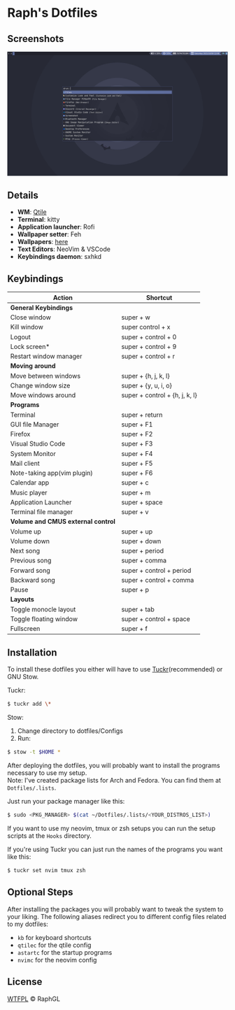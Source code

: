 # Raph's Dotfiles

## Screenshots

![screenshot1](screenshot1.png)

## Details

- **WM**: [Qtile](http://www.qtile.org/)
- **Terminal**: kitty
- **Application launcher**: Rofi
- **Wallpaper setter**: Feh
- **Wallpapers**: [here](./wallpapers/Pictures/Wallpapers/)
- **Text Editors**: NeoVim & VSCode
- **Keybindings daemon**: sxhkd

## Keybindings

| Action                               | Shortcut                       |
| ------------------------------------ | ------------------------------ |
| **General Keybindings**              |                                |
| Close window                         | super + w                      |
| Kill window                          | super control + x              |
| Logout                               | super + control + 0            |
| Lock screen\*                        | super + control + 9            |
| Restart window manager               | super + control + r            |
| **Moving around**                    |                                |
| Move between windows                 | super + {h, j, k, l}           |
| Change window size                   | super + {y, u, i, o}           |
| Move windows around                  | super + control + {h, j, k, l} |
| **Programs**                         |                                |
| Terminal                             | super + return                 |
| GUI file Manager                     | super + F1                     |
| Firefox                              | super + F2                     |
| Visual Studio Code                   | super + F3                     |
| System Monitor                       | super + F4                     |
| Mail client                          | super + F5                     |
| Note-taking app(vim plugin)          | super + F6                     |
| Calendar app                         | super + c                      |
| Music player                         | super + m                      |
| Application Launcher                 | super + space                  |
| Terminal file manager                | super + v                      |
| **Volume and CMUS external control** |                                |
| Volume up                            | super + up                     |
| Volume down                          | super + down                   |
| Next song                            | super + period                 |
| Previous song                        | super + comma                  |
| Forward song                         | super + control + period       |
| Backward song                        | super + control + comma        |
| Pause                                | super + p                      |
| **Layouts**                          |                                |
| Toggle monocle layout                | super + tab                    |
| Toggle floating window               | super + control + space        |
| Fullscreen                           | super + f                      |

## Installation

To install these dotfiles you either will have to use [Tuckr](https://github.com/RaphGL/Tuckr)(recommended) or GNU Stow.

Tuckr:

```sh
$ tuckr add \*
```

Stow:

1. Change directory to dotfiles/Configs
2. Run:

```sh
$ stow -t $HOME *
```

After deploying the dotfiles, you will probably want to install the programs necessary to use my setup.  
Note: I've created package lists for Arch and Fedora. You can find them at `Dotfiles/.lists`.

Just run your package manager like this:

```sh
$ sudo <PKG_MANAGER> $(cat ~/Dotfiles/.lists/<YOUR_DISTROS_LIST>)
```

If you want to use my neovim, tmux or zsh setups you can run the setup scripts at the `Hooks` directory.

If you're using Tuckr you can just run the names of the programs you want like this:

```sh
$ tuckr set nvim tmux zsh
```

## Optional Steps

After installing the packages you will probably want to tweak the system to your liking.
The following aliases redirect you to different config files related to my dotfiles:

- `kb` for keyboard shortcuts
- `qtilec` for the qtile config
- `astartc` for the startup programs
- `nvimc` for the neovim config

## License

[WTFPL](http://www.wtfpl.net/) © RaphGL
